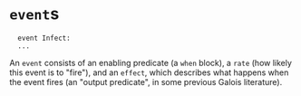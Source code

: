 # `event`s

```easel
  event Infect:
  ...
```

An `event` consists of an enabling predicate (a `when` block), a `rate` (how
likely this event is to "fire"), and an `effect`, which describes what happens
when the event fires (an "output predicate", in some previous Galois
literature).
